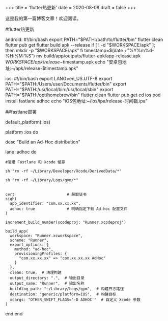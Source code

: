 +++
title = 'flutter热更新'
date = 2020-08-08
draft = false
+++

这是我的第一篇博客文章！欢迎阅读。

#flutter热更新

android:
#!/bin/bash
export PATH="$PATH:/path/to/flutter/bin"
flutter clean
flutter pub get
flutter build apk --release
if [ ! -d "$WORKSPACE/apk" ]; then
  mkdir -p "$WORKSPACE/apk"
fi
timestamp=$(date +"%Y%m%d-%H:%M:%S")
mv build/app/outputs/flutter-apk/app-release.apk $WORKSPACE/apk/release-$timestamp.apk
echo "安卓包地址:~/apk/release-$timestamp.apk"

ios:
#!/bin/bash
export LANG=en_US.UTF-8
export PATH="$PATH:/Users/user/Documents/flutter/bin"
export PATH="$PATH:/usr/local/bin:/usr/local/sbin"
export PATH="$PATH:/opt/homebrew/bin"
flutter clean
flutter pub get
cd ios 
pod install
fastlane adhoc
echo "iOS包地址:~/ios/ipa/release-时间戳.ipa"

##fastlane部署

default_platform(:ios)

platform :ios do

  desc "Build an Ad-Hoc distribution"
  
  lane :adhoc do
    
    #清理 Fastlane 和 Xcode 缓存
    
    sh "rm -rf ~/Library/Developer/Xcode/DerivedData/*"
    
    sh "rm -rf ~/Library/Logs/gym/*"
    

    cert                       # 获取证书
    sigh(
      app_identifier: "com.xx.xx.xx",
      adhoc: true              # 明确指定下载 Ad-hoc 配置文件
    )

    increment_build_number(xcodeproj: "Runner.xcodeproj")

    build_app(
      workspace: "Runner.xcworkspace",
      scheme: "Runner",
      export_options: {
        method: "ad-hoc",
        provisioningProfiles: {
          "com.xx.xx.xx" => "com.xx.xx.xx AdHoc"
        }
      },
      clean: true,  # 清理构建
      output_directory: ".",  # 输出目录
      output_name: "Runner",  # 输出名称
      buildlog_path: "~/Library/Logs/gym",  # 构建日志路径
      destination: "generic/platform=iOS",  # 构建目标
      xcargs: "OTHER_SWIFT_FLAGS='-D ADHOC'"  # 自定义 Xcode 参数
    )
  end
end



